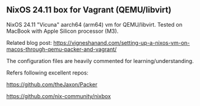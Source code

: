## NixOS 24.11 box for Vagrant (QEMU/libvirt)

NixOS 24.11 "Vicuna" aarch64 (arm64) vm for QEMU/libvirt. Tested on MacBook with Apple Silicon processor (M3).

Related blog post: https://vigneshanand.com/setting-up-a-nixos-vm-on-macos-through-qemu-packer-and-vagrant/

The configuration files are heavily commented for learning/understanding.

Refers following excellent repos:

https://github.com/theJaxon/Packer

https://github.com/nix-community/nixbox